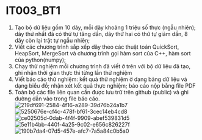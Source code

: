 # IT003_BT1
1. Tạo bộ dữ liệu gồm 10 dãy, mỗi dãy khoảng 1 triệu số thực (ngẫu nhiên); dãy thứ nhất đã có thứ tự tăng dần, dãy thứ hai có thứ tự giảm dần, 8 dãy còn lại trật tự ngẫu nhiên;
2. Viết các chương trình sắp xếp dãy theo các thuật toán QuickSort, HeapSort, MergeSort và chương trình gọi hàm sort của C++, hàm sort của python(numpy);
3. Chạy thử nghiệm mỗi chương trình đã viết ở trên với bộ dữ liệu đã tạo, ghi nhận thời gian thực thi từng lần thử nghiệm
4. Viết báo cáo thử nghiệm: kết quả thử nghiệm ở dạng bảng dữ liệu và dạng biểu đồ; nhận xét kết quả thực nghiệm; báo cáo nộp bằng file PDF
5. Toàn bộ các file liên quan cần được lưu trữ trên github (public) và ghi đường dẫn vào trong file báo cáo.
![219df691-2584-4f16-a289-39d76b24a1b7](https://github.com/user-attachments/assets/0f07805b-947d-4600-8918-42bb74c6f22f)
![5250676e-cf4c-478f-bf61-3cec14eb4cd8](https://github.com/user-attachments/assets/1f8daa68-8d37-4903-bcb9-639b8f0bedc1)
![ce02505d-0dab-4f4f-9909-abef539831d5](https://github.com/user-attachments/assets/4c1de28d-6ea7-493e-9fa0-eb7bc3c066ae)
![5e11b4bb-440f-4a25-9c02-e656c826227f](https://github.com/user-attachments/assets/8e1eea89-f65e-4ff7-b327-23847b5b8799)
![190b7da4-07d5-457e-afc7-7a5a84c0b5a0](https://github.com/user-attachments/assets/ef952e8b-343a-4eee-925f-fadbc39c5b98)
